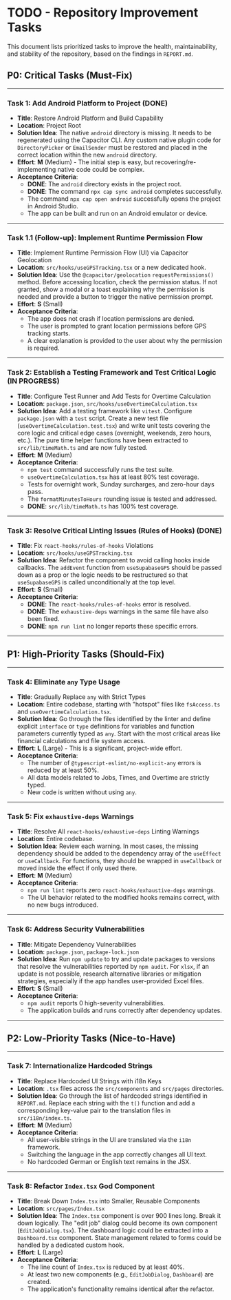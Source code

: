 # TODO - Repository Improvement Tasks

This document lists prioritized tasks to improve the health, maintainability, and stability of the repository, based on the findings in `REPORT.md`.

## P0: Critical Tasks (Must-Fix)

---

### **Task 1: Add Android Platform to Project (DONE)**

-   **Title**: Restore Android Platform and Build Capability
-   **Location**: Project Root
-   **Solution Idea**: The native `android` directory is missing. It needs to be regenerated using the Capacitor CLI. Any custom native plugin code for `DirectoryPicker` or `EmailSender` must be restored and placed in the correct location within the new `android` directory.
-   **Effort**: **M** (Medium) - The initial step is easy, but recovering/re-implementing native code could be complex.
-   **Acceptance Criteria**:
    -   **DONE**: The `android` directory exists in the project root.
    -   **DONE**: The command `npx cap sync android` completes successfully.
    -   The command `npx cap open android` successfully opens the project in Android Studio.
    -   The app can be built and run on an Android emulator or device.

---

### **Task 1.1 (Follow-up): Implement Runtime Permission Flow**

-   **Title**: Implement Runtime Permission Flow (UI) via Capacitor Geolocation
-   **Location**: `src/hooks/useGPSTracking.tsx` or a new dedicated hook.
-   **Solution Idea**: Use the `@capacitor/geolocation` `requestPermissions()` method. Before accessing location, check the permission status. If not granted, show a modal or a toast explaining why the permission is needed and provide a button to trigger the native permission prompt.
-   **Effort**: **S** (Small)
-   **Acceptance Criteria**:
    -   The app does not crash if location permissions are denied.
    -   The user is prompted to grant location permissions before GPS tracking starts.
    -   A clear explanation is provided to the user about why the permission is required.

---

### **Task 2: Establish a Testing Framework and Test Critical Logic (IN PROGRESS)**

-   **Title**: Configure Test Runner and Add Tests for Overtime Calculation
-   **Location**: `package.json`, `src/hooks/useOvertimeCalculation.tsx`
-   **Solution Idea**: Add a testing framework like `vitest`. Configure `package.json` with a `test` script. Create a new test file (`useOvertimeCalculation.test.tsx`) and write unit tests covering the core logic and critical edge cases (overnight, weekends, zero hours, etc.). The pure time helper functions have been extracted to `src/lib/timeMath.ts` and are now fully tested.
-   **Effort**: **M** (Medium)
-   **Acceptance Criteria**:
    -   `npm test` command successfully runs the test suite.
    -   `useOvertimeCalculation.tsx` has at least 80% test coverage.
    -   Tests for overnight work, Sunday surcharges, and zero-hour days pass.
    -   The `formatMinutesToHours` rounding issue is tested and addressed.
    -   **DONE**: `src/lib/timeMath.ts` has 100% test coverage.

---

### **Task 3: Resolve Critical Linting Issues (Rules of Hooks) (DONE)**

-   **Title**: Fix `react-hooks/rules-of-hooks` Violations
-   **Location**: `src/hooks/useGPSTracking.tsx`
-   **Solution Idea**: Refactor the component to avoid calling hooks inside callbacks. The `addEvent` function from `useSupabaseGPS` should be passed down as a prop or the logic needs to be restructured so that `useSupabaseGPS` is called unconditionally at the top level.
-   **Effort**: **S** (Small)
-   **Acceptance Criteria**:
    -   **DONE**: The `react-hooks/rules-of-hooks` error is resolved.
    -   **DONE**: The `exhaustive-deps` warnings in the same file have also been fixed.
    -   **DONE**: `npm run lint` no longer reports these specific errors.

---

## P1: High-Priority Tasks (Should-Fix)

---

### **Task 4: Eliminate `any` Type Usage**

-   **Title**: Gradually Replace `any` with Strict Types
-   **Location**: Entire codebase, starting with "hotspot" files like `fsAccess.ts` and `useOvertimeCalculation.tsx`.
-   **Solution Idea**: Go through the files identified by the linter and define explicit `interface` or `type` definitions for variables and function parameters currently typed as `any`. Start with the most critical areas like financial calculations and file system access.
-   **Effort**: **L** (Large) - This is a significant, project-wide effort.
-   **Acceptance Criteria**:
    -   The number of `@typescript-eslint/no-explicit-any` errors is reduced by at least 50%.
    -   All data models related to Jobs, Times, and Overtime are strictly typed.
    -   New code is written without using `any`.

---

### **Task 5: Fix `exhaustive-deps` Warnings**

-   **Title**: Resolve All `react-hooks/exhaustive-deps` Linting Warnings
-   **Location**: Entire codebase.
-   **Solution Idea**: Review each warning. In most cases, the missing dependency should be added to the dependency array of the `useEffect` or `useCallback`. For functions, they should be wrapped in `useCallback` or moved inside the effect if only used there.
-   **Effort**: **M** (Medium)
-   **Acceptance Criteria**:
    -   `npm run lint` reports zero `react-hooks/exhaustive-deps` warnings.
    -   The UI behavior related to the modified hooks remains correct, with no new bugs introduced.

---

### **Task 6: Address Security Vulnerabilities**

-   **Title**: Mitigate Dependency Vulnerabilities
-   **Location**: `package.json`, `package-lock.json`
-   **Solution Idea**: Run `npm update` to try and update packages to versions that resolve the vulnerabilities reported by `npm audit`. For `xlsx`, if an update is not possible, research alternative libraries or mitigation strategies, especially if the app handles user-provided Excel files.
-   **Effort**: **S** (Small)
-   **Acceptance Criteria**:
    -   `npm audit` reports 0 high-severity vulnerabilities.
    -   The application builds and runs correctly after dependency updates.

---

## P2: Low-Priority Tasks (Nice-to-Have)

---

### **Task 7: Internationalize Hardcoded Strings**

-   **Title**: Replace Hardcoded UI Strings with i18n Keys
-   **Location**: `.tsx` files across the `src/components` and `src/pages` directories.
-   **Solution Idea**: Go through the list of hardcoded strings identified in `REPORT.md`. Replace each string with the `t()` function and add a corresponding key-value pair to the translation files in `src/i18n/index.ts`.
-   **Effort**: **M** (Medium)
-   **Acceptance Criteria**:
    -   All user-visible strings in the UI are translated via the `i18n` framework.
    -   Switching the language in the app correctly changes all UI text.
    -   No hardcoded German or English text remains in the JSX.

---

### **Task 8: Refactor `Index.tsx` God Component**

-   **Title**: Break Down `Index.tsx` into Smaller, Reusable Components
-   **Location**: `src/pages/Index.tsx`
-   **Solution Idea**: The `Index.tsx` component is over 900 lines long. Break it down logically. The "edit job" dialog could become its own component (`EditJobDialog.tsx`). The dashboard logic could be extracted into a `Dashboard.tsx` component. State management related to forms could be handled by a dedicated custom hook.
-   **Effort**: **L** (Large)
-   **Acceptance Criteria**:
    -   The line count of `Index.tsx` is reduced by at least 40%.
    -   At least two new components (e.g., `EditJobDialog`, `Dashboard`) are created.
    -   The application's functionality remains identical after the refactor.

